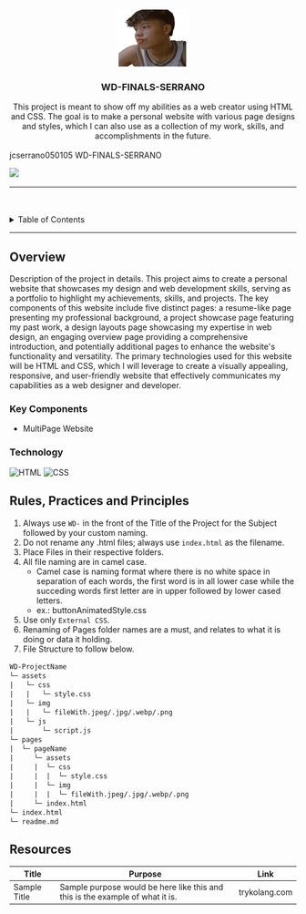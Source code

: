 <a name="readme-top">

<br/>

<br />
<div align="center">
  <a href="https://github.com/jcserrano050105">
  <!-- TODO: If you want to add logo or banner you can add it here -->
  <img src="./assets/img/jcpic-removebg-preview.png" alt="jeysi" width="130" height="100">
  </a>
<!-- TODO: Change Title to the name of the title of your Project -->
  <h3 align="center">WD-FINALS-SERRANO</h3>
</div>
<!-- TODO: Make a short description -->
<div align="center">
 This project is meant to show off my abilities as a web creator using HTML and CSS. The goal is to make a personal website with various page designs and styles, which I can also use as a collection of my work, skills, and accomplishments in the future.
</div>

<br />

<!-- TODO: Change the zyx-0314 into your github username  -->jcserrano050105
<!-- TODO: Change the WD-Template-Project into the same name of your folder --> WD-FINALS-SERRANO
![](https://visit-counter.vercel.app/counter.png?page=jcserrano050105/WD-FINALS-SERRANO)

---

<br />
<br />

<!-- TODO: If you want to add more layers for your readme -->
<details>
  <summary>Table of Contents</summary>
  <ol>
    <li>
      <a href="#overview">Overview</a>
      <ol>
        <li>
          <a href="#key-components">Key Components</a>
        </li>
        <li>
          <a href="#technology">Technology</a>
        </li>
      </ol>
    </li>
    <li>
      <a href="#rule,-practices-and-principles">Rules, Practices and Principles</a>
    </li>
    <li>
      <a href="#resources">Resources</a>
    </li>
  </ol>
</details>

---

## Overview

<!-- TODO: To be changed -->
<!-- The following are just sample -->
Description of the project in details.
This project aims to create a personal website that showcases my design and web development skills, serving as a portfolio to highlight my achievements, skills, and projects. The key components of this website include five distinct pages: a resume-like page presenting my professional background, a project showcase page featuring my past work, a design layouts page showcasing my expertise in web design, an engaging overview page providing a comprehensive introduction, and potentially additional pages to enhance the website's functionality and versatility. The primary technologies used for this website will be HTML and CSS, which I will leverage to create a visually appealing, responsive, and user-friendly website that effectively communicates my capabilities as a web designer and developer.
### Key Components
<!-- TODO: List of Key Components -->
<!-- The following are just sample -->
- MultiPage Website

### Technology
<!-- TODO: List of Technology Used -->
![HTML](https://img.shields.io/badge/HTML-E34F26?style=for-the-badge&logo=html5&logoColor=white)
![CSS](https://img.shields.io/badge/CSS-1572B6?style=for-the-badge&logo=css3&logoColor=white)

## Rules, Practices and Principles
1. Always use `WD-` in the front of the Title of the Project for the Subject followed by your custom naming.
2. Do not rename any .html files; always use `index.html` as the filename.
3. Place Files in their respective folders.
4. All file naming are in camel case.
   - Camel case is naming format where there is no white space in separation of each words, the first word is in all lower case while the succeding words first letter are in upper followed by lower cased letters.
   - ex.: buttonAnimatedStyle.css
5. Use only `External CSS`.
6. Renaming of Pages folder names are a must, and relates to what it is doing or data it holding.
7. File Structure to follow below.

```
WD-ProjectName
└─ assets
|   └─ css
|   |   └─ style.css
|   └─ img
|   |   └─ fileWith.jpeg/.jpg/.webp/.png
|   └─ js
|       └─ script.js
└─ pages
|  └─ pageName
|     └─ assets
|     |  └─ css
|     |  |  └─ style.css
|     |  └─ img
|     |  |  └─ fileWith.jpeg/.jpg/.webp/.png
|     └─ index.html
└─ index.html
└─ readme.md
```

## Resources

<!-- TODO: Add References -->
| Title | Purpose | Link |
|-|-|-|
| Sample Title | Sample purpose would be here like this and this is the example of what it is. | trykolang.com |